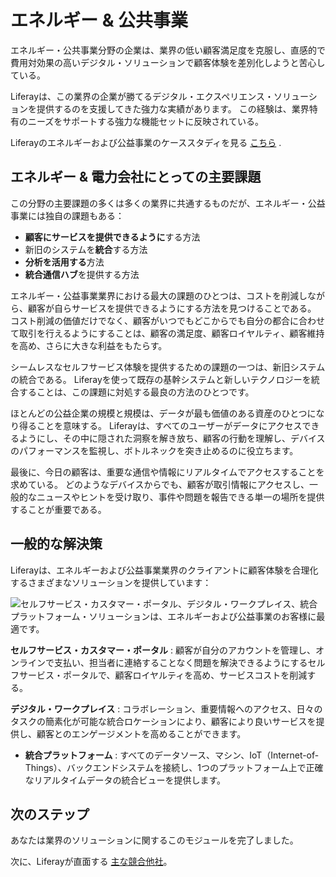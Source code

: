 # エネルギー & 公共事業

エネルギー・公共事業分野の企業は、業界の低い顧客満足度を克服し、直感的で費用対効果の高いデジタル・ソリューションで顧客体験を差別化しようと苦心している。

Liferayは、この業界の企業が勝てるデジタル・エクスペリエンス・ソリューションを提供するのを支援してきた強力な実績があります。 この経験は、業界特有のニーズをサポートする強力な機能セットに反映されている。

Liferayのエネルギーおよび公益事業のケーススタディを見る [こちら](https://www.liferay.com/resources/case-studies?industries=energy-utilities) .

## エネルギー & 電力会社にとっての主要課題

この分野の主要課題の多くは多くの業界に共通するものだが、エネルギー・公益事業には独自の課題もある：

* **顧客にサービスを提供できるように**する方法
* 新旧のシステムを**統合**する方法
* **分析を活用する**方法
* **統合通信ハブ**を提供する方法

エネルギー・公益事業業界における最大の課題のひとつは、コストを削減しながら、顧客が自らサービスを提供できるようにする方法を見つけることである。 コスト削減の価値だけでなく、顧客がいつでもどこからでも自分の都合に合わせて取引を行えるようにすることは、顧客の満足度、顧客ロイヤルティ、顧客維持を高め、さらに大きな利益をもたらす。

シームレスなセルフサービス体験を提供するための課題の一つは、新旧システムの統合である。 Liferayを使って既存の基幹システムと新しいテクノロジーを統合することは、この課題に対処する最良の方法のひとつです。

ほとんどの公益企業の規模と規模は、データが最も価値のある資産のひとつになり得ることを意味する。 Liferayは、すべてのユーザーがデータにアクセスできるようにし、その中に隠された洞察を解き放ち、顧客の行動を理解し、デバイスのパフォーマンスを監視し、ボトルネックを突き止めるのに役立ちます。

最後に、今日の顧客は、重要な通信や情報にリアルタイムでアクセスすることを求めている。 どのようなデバイスからでも、顧客が取引情報にアクセスし、一般的なニュースやヒントを受け取り、事件や問題を報告できる単一の場所を提供することが重要である。

## 一般的な解決策

Liferayは、エネルギーおよび公益事業業界のクライアントに顧客体験を合理化するさまざまなソリューションを提供しています：

![セルフサービス・カスタマー・ポータル、デジタル・ワークプレイス、統合プラットフォーム・ソリューションは、エネルギーおよび公益事業のお客様に最適です。](./energy-and-utilities/images/01.png)

**セルフサービス・カスタマー・ポータル** : 顧客が自分のアカウントを管理し、オンラインで支払い、担当者に連絡することなく問題を解決できるようにするセルフサービス・ポータルで、顧客ロイヤルティを高め、サービスコストを削減する。

**デジタル・ワークプレイス** : コラボレーション、重要情報へのアクセス、日々のタスクの簡素化が可能な統合ロケーションにより、顧客により良いサービスを提供し、顧客とのエンゲージメントを高めることができます。

* **統合プラットフォーム** : すべてのデータソース、マシン、IoT（Internet-of-Things）、バックエンドシステムを接続し、1つのプラットフォーム上で正確なリアルタイムデータの統合ビューを提供します。

## 次のステップ

あなたは業界のソリューションに関するこのモジュールを完了しました。

次に、Liferayが直面する [主な競合他社](../main-competitors-faced-by-liferay.md)。
